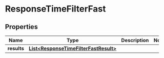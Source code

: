 

# ResponseTimeFilterFast

## Properties

Name | Type | Description | Notes
------------ | ------------- | ------------- | -------------
**results** | [**List&lt;ResponseTimeFilterFastResult&gt;**](ResponseTimeFilterFastResult.md) |  | 



